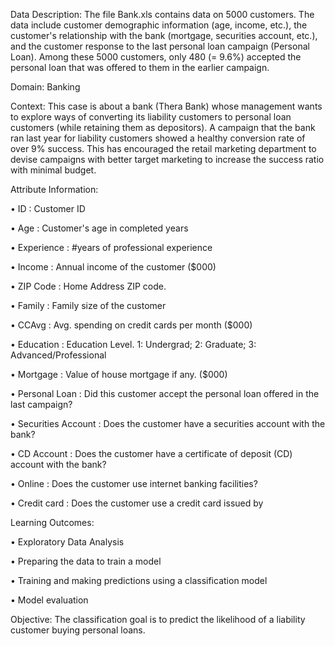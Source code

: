 Data Description:  The file Bank.xls contains data on 5000 customers. The data include customer demographic information (age, income, etc.), the customer's relationship with the bank (mortgage, securities account, etc.), and the customer response to the last personal loan campaign (Personal Loan). Among these 5000 customers, only 480 (= 9.6%) accepted the personal loan that was offered to them in the earlier campaign.

Domain:  Banking 

Context: This case is about a bank (Thera Bank) whose management wants to explore ways of converting its liability customers to personal loan customers (while retaining them as depositors). A campaign that the bank ran last year for liability customers showed a healthy conversion rate of over 9% success. This has encouraged the retail marketing department to devise campaigns with better target marketing to increase the success ratio with minimal budget. 


Attribute Information: 

•	ID           : Customer ID

•	 Age         : Customer's age in completed years 

•	Experience  : #years of professional experience  

•	Income   : Annual income of the customer ($000) 

•	 ZIP Code  : Home Address ZIP code. 

•	 Family   : Family size of the customer  

•	CCAvg  : Avg. spending on credit cards per month ($000) 

•	 Education  : Education Level. 1: Undergrad; 2: Graduate;    3: Advanced/Professional  

•	 Mortgage  : Value of house mortgage if any. ($000) 

•	 Personal Loan  : Did this customer accept the personal loan offered in the last campaign?

•	Securities Account : Does the customer have a securities account with the bank? 

•	CD Account  : Does the customer have a certificate of deposit (CD)    account with the bank? 

•	 Online   : Does the customer use internet banking facilities?  

•	Credit card  : Does the customer use a credit card issued by 
 

Learning Outcomes: 

•	Exploratory Data Analysis

•	Preparing the data to train a model

•	Training and making predictions using a classification model 

•	Model evaluation 
 
Objective:  The classification goal is to predict the likelihood of a liability customer buying personal loans.

